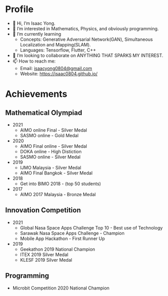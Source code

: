 # Profile
- 👋 Hi, I’m Isaac Yong.
- 👀 I’m interested in Mathematics, Physics, and obviously programming.
- 🌱 I’m currently learning 
  - Concepts:  Generative Adversarial Network(GAN), Simultaneous Localization and Mapping(SLAM).
  - Languages: Tensorflow, Flutter, C++
- 💞️ I’m looking to collaborate on ANYTHING THAT SPARKS MY INTEREST.
- 📫 How to reach me:
  - Email: isaacyong0804@gmail.com
  - Website: https://isaac0804.github.io/

# Achievements 
## Mathematical Olympiad
- 2021
  - AIMO online Final - Silver Medal
  - SASMO online - Gold Medal
- 2020
  - AIMO Final online - Silver Medal 
  - DOKA online - High Distiction
  - SASMO online - Silver Medal
- 2019 
  - IJMO Malaysia - Silver Medal
  - AIMO Final Bangkok - Silver Medal
- 2018   
  - Get into BIMO 2018 - (top 50 students)
- 2017 
  - AIMO 2017 Malaysia - Bronze Medal
## Innovation Competition
- 2021
  - Global Nasa Space Apps Challenge Top 10 - Best use of Technology
  - Sarawak Nasa Space Apps Challenge - Champion
  - Mobile App Hackathon - First Runner Up
- 2019
  - Geekathon 2019 National Champion
  - ITEX 2019 Silver Medal
  - KLESF 2019 Silver Medal
## Programming
- Microbit Competition 2020 National Champion
<!---
isaac-yong0804/isaac-yong0804 is a ✨ special ✨ repository because its `README.md` (this file) appears on your GitHub profile.
You can click the Preview link to take a look at your changes.
--->
